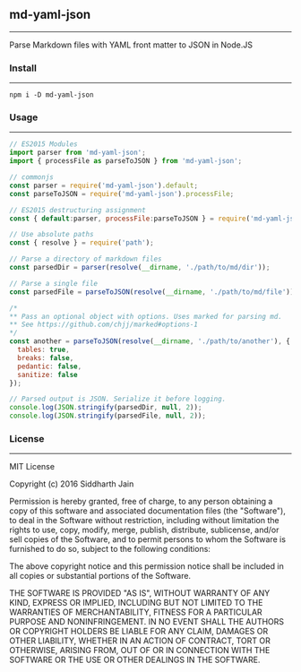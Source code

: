 ## md-yaml-json
---
Parse Markdown files with YAML front matter to JSON in Node.JS

### Install
---
```
npm i -D md-yaml-json
```
### Usage
---
```js
// ES2015 Modules
import parser from 'md-yaml-json';
import { processFile as parseToJSON } from 'md-yaml-json';

// commonjs
const parser = require('md-yaml-json').default;
const parseToJSON = require('md-yaml-json').processFile;

// ES2015 destructuring assignment
const { default:parser, processFile:parseToJSON } = require('md-yaml-json');

// Use absolute paths
const { resolve } = require('path');

// Parse a directory of markdown files
const parsedDir = parser(resolve(__dirname, './path/to/md/dir'));

// Parse a single file
const parsedFile = parseToJSON(resolve(__dirname, './path/to/md/file'));

/*
** Pass an optional object with options. Uses marked for parsing md.
** See https://github.com/chjj/marked#options-1
*/
const another = parseToJSON(resolve(__dirname, './path/to/another'), {
  tables: true,
  breaks: false,
  pedantic: false,
  sanitize: false
});

// Parsed output is JSON. Serialize it before logging.
console.log(JSON.stringify(parsedDir, null, 2));
console.log(JSON.stringify(parsedFile, null, 2));

```
### License
---
MIT License

Copyright (c) 2016 Siddharth Jain

Permission is hereby granted, free of charge, to any person obtaining a copy
of this software and associated documentation files (the "Software"), to deal
in the Software without restriction, including without limitation the rights
to use, copy, modify, merge, publish, distribute, sublicense, and/or sell
copies of the Software, and to permit persons to whom the Software is
furnished to do so, subject to the following conditions:

The above copyright notice and this permission notice shall be included in all
copies or substantial portions of the Software.

THE SOFTWARE IS PROVIDED "AS IS", WITHOUT WARRANTY OF ANY KIND, EXPRESS OR
IMPLIED, INCLUDING BUT NOT LIMITED TO THE WARRANTIES OF MERCHANTABILITY,
FITNESS FOR A PARTICULAR PURPOSE AND NONINFRINGEMENT. IN NO EVENT SHALL THE
AUTHORS OR COPYRIGHT HOLDERS BE LIABLE FOR ANY CLAIM, DAMAGES OR OTHER
LIABILITY, WHETHER IN AN ACTION OF CONTRACT, TORT OR OTHERWISE, ARISING FROM,
OUT OF OR IN CONNECTION WITH THE SOFTWARE OR THE USE OR OTHER DEALINGS IN THE
SOFTWARE.
